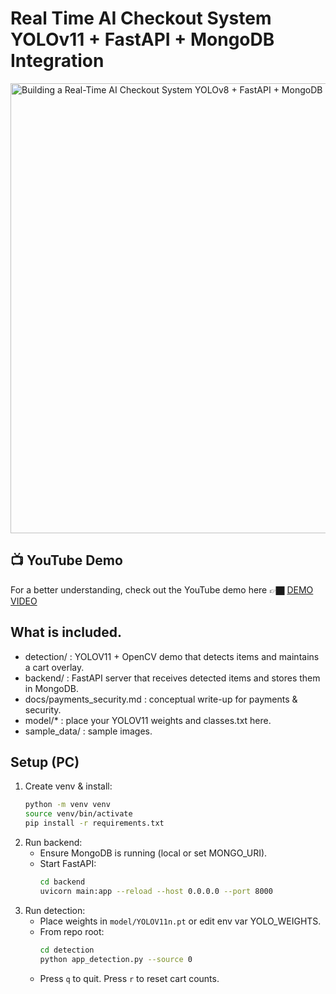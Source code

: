 # Real Time AI Checkout System YOLOv11 + FastAPI + MongoDB Integration
<img width="1280" height="720" alt="Building a Real-Time AI Checkout System  YOLOv8 + FastAPI + MongoDB Integration" src="https://github.com/user-attachments/assets/28e5afac-9245-4e90-bd55-ff65ec20d395" />

## 📺 YouTube Demo

For a better understanding, check out the YouTube demo here 👉🏿 [DEMO VIDEO](https://youtu.be/jVxcgLO67Y8?si=y9imMCMyOUoYjxac)
## What is included.
- detection/ : YOLOV11 + OpenCV demo that detects items and maintains a cart overlay.
- backend/ : FastAPI server that receives detected items and stores them in MongoDB.
- docs/payments_security.md : conceptual write-up for payments & security.
- model/* : place your YOLOV11 weights and classes.txt here.
- sample_data/ : sample images.

## Setup (PC)
1. Create venv & install:
   ```bash
   python -m venv venv
   source venv/bin/activate
   pip install -r requirements.txt
   ```
2. Run backend:
   - Ensure MongoDB is running (local or set MONGO_URI).
   - Start FastAPI:
     ```bash
     cd backend
     uvicorn main:app --reload --host 0.0.0.0 --port 8000
     ```
3. Run detection:
   - Place weights in `model/YOLOV11n.pt` or edit env var YOLO_WEIGHTS.
   - From repo root:
     ```bash
     cd detection
     python app_detection.py --source 0
     ```
   - Press `q` to quit. Press `r` to reset cart counts.
